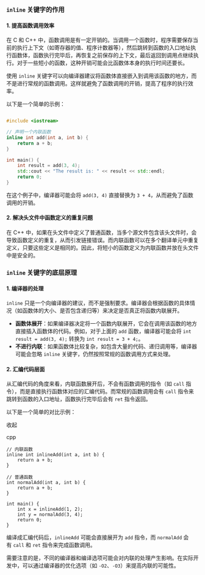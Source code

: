 ### `inline` 关键字的作用

#### 1. 提高函数调用效率

  

在 C 和 C++ 中，函数调用是有一定开销的。当调用一个函数时，程序需要保存当前的执行上下文（如寄存器的值、程序计数器等），然后跳转到函数的入口地址执行函数体，函数执行完毕后，再恢复之前保存的上下文，最后返回到调用点继续执行。对于一些短小的函数，这种开销可能会比函数体本身的执行时间还要长。

  

使用 `inline` 关键字可以向编译器建议将函数体直接嵌入到调用该函数的地方，而不是进行常规的函数调用。这样就避免了函数调用的开销，提高了程序的执行效率。

  

以下是一个简单的示例：



```cpp

#include <iostream>

// 声明一个内联函数
inline int add(int a, int b) {
    return a + b;
}

int main() {
    int result = add(3, 4);
    std::cout << "The result is: " << result << std::endl;
    return 0;
}
```

  

在这个例子中，编译器可能会将 `add(3, 4)` 直接替换为 `3 + 4`，从而避免了函数调用的开销。

#### 2. 解决头文件中函数定义的重复问题

  

在 C++ 中，如果在头文件中定义了普通函数，当多个源文件包含该头文件时，会导致函数定义的重复，从而引发链接错误。而内联函数可以在多个翻译单元中重复定义，只要这些定义是相同的。因此，将短小的函数定义为内联函数并放在头文件中是安全的。

### `inline` 关键字的底层原理

#### 1. 编译器的处理

  

`inline` 只是一个向编译器的建议，而不是强制要求。编译器会根据函数的具体情况（如函数体的大小、是否包含递归等）来决定是否真正将函数内联展开。

  

- **函数体展开**：如果编译器决定将一个函数内联展开，它会在调用该函数的地方直接插入函数体的代码。例如，对于上面的 `add` 函数，编译器可能会将 `int result = add(3, 4);` 转换为 `int result = 3 + 4;`。
- **不进行内联**：如果函数体比较复杂，如包含大量的代码、递归调用等，编译器可能会忽略 `inline` 关键字，仍然按照常规的函数调用方式来处理。

#### 2. 汇编代码层面

  

从汇编代码的角度来看，内联函数展开后，不会有函数调用的指令（如 `call` 指令），而是直接执行函数体对应的汇编代码。而常规的函数调用会有 `call` 指令来跳转到函数的入口地址，函数执行完毕后会有 `ret` 指令返回。

  

以下是一个简单的对比示例：

  

收起

cpp

```
// 内联函数
inline int inlineAdd(int a, int b) {
    return a + b;
}

// 普通函数
int normalAdd(int a, int b) {
    return a + b;
}

int main() {
    int x = inlineAdd(1, 2);
    int y = normalAdd(3, 4);
    return 0;
}
```

  

编译成汇编代码后，`inlineAdd` 可能会直接展开为 `add` 指令，而 `normalAdd` 会有 `call` 和 `ret` 指令来完成函数调用。

  

需要注意的是，不同的编译器和编译选项可能会对内联的处理产生影响。在实际开发中，可以通过编译器的优化选项（如 `-O2`、`-O3`）来提高内联的可能性。